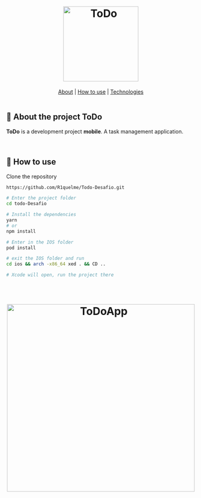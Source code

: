 <h1 align="center">
  <img alt="ToDo" title="ToDo" src="https://github.com/R1quelme/Todo-Desafio/blob/main/src/assets/images/logo/logo%402x.png" width="200px" />
</h1>
<div align="center">
    <a href="#about">About</a> | <a href="#howtouse">How to use</a> | <a href="#technologies">Technologies</a> 
</div>

<br>
<a id="about"></a>

## :pencil: About the project ToDo

<strong>ToDo</strong> is a development project <strong>mobile</strong>. A task management application.

<br>  
<a id="howtouse"></a>

## :dart: How to use
Clone the repository

```bash
https://github.com/R1quelme/Todo-Desafio.git
```

```bash
# Enter the project folder
cd todo-Desafio

# Install the dependencies
yarn
# or
npm install

# Enter in the IOS folder
pod install

# exit the IOS folder and run
cd ios && arch -x86_64 xed . && CD ..

# Xcode will open, run the project there
```

<br>

<h1 align="center">
<img alt="ToDoApp" title="ToDoApp" src="https://github.com/R1quelme/Todo-Desafio/blob/main/src/assets/images/logo/telaApp.jpeg" width="500px"/>
</h1>

